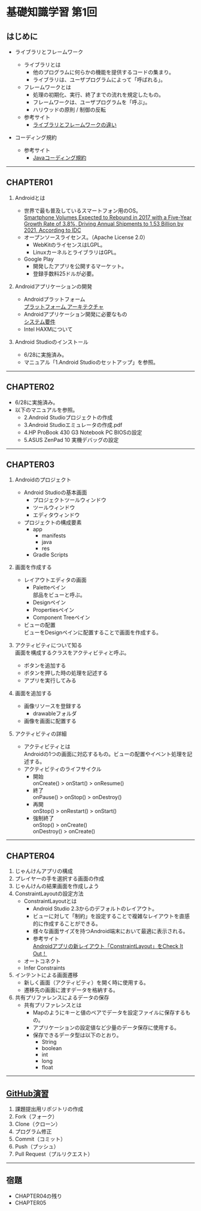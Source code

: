 # 基礎知識学習 第1回

## はじめに

- ライブラリとフレームワーク
  - ライブラリとは
    - 他のプログラムに何らかの機能を提供するコードの集まり。
    - ライブラリは、ユーザプログラムによって「呼ばれる」。
  - フレームワークとは
    - 処理の初期化、実行、終了までの流れを規定したもの。
    - フレームワークは、ユーザプログラムを「呼ぶ」。
    - ハリウッドの原則 / 制御の反転   
  - 参考サイト
    - [ライブラリとフレームワークの違い](http://qiita.com/heroyct/items/779cd66100a051056332)
    
- コーディング規約
  - 参考サイト  
    - [Javaコーディング規約](https://future-architect.github.io/coding-standards/documents/forJava/Java%E3%82%B3%E3%83%BC%E3%83%87%E3%82%A3%E3%83%B3%E3%82%B0%E8%A6%8F%E7%B4%84.html)

---
## CHAPTER01

1. Androidとは
    - 世界で最も普及しているスマートフォン用のOS。  
  [Smartphone Volumes Expected to Rebound in 2017 with a Five-Year Growth Rate of 3.8%, Driving Annual Shipments to 1.53 Billion by 2021, According to IDC](http://www.idc.com/getdoc.jsp?containerId=prUS42334717)
    - オープンソースライセンス。（Apache License 2.0）
      - WebKitのライセンスはLGPL。
      - LinuxカーネルとライブラリはGPL。
    - Google Play
      - 開発したアプリを公開するマーケット。
      - 登録手数料25ドルが必要。

2. Androidアプリケーションの開発
    - Androidプラットフォーム  
    [プラットフォーム アーキテクチャ](https://developer.android.com/guide/platform/index.html)
    - Androidアプリケーション開発に必要なもの  
    [システム要件](https://developer.android.com/studio/index.html#Requirements)
    - Intel HAXMについて

3. Android Studioのインストール
    - 6/28に実施済み。
    - マニュアル「1.Android Studioのセットアップ」を参照。

---
## CHAPTER02
  - 6/28に実施済み。
  - 以下のマニュアルを参照。
      - 2.Android Studioプロジェクトの作成
      - 3.Android Studioエミュレータの作成.pdf
      - 4.HP ProBook 430 G3 Notebook PC BIOSの設定
      - 5.ASUS ZenPad 10 実機デバッグの設定

---
## CHAPTER03

1. Androidのプロジェクト
    - Android Studioの基本画面
        - プロジェクトツールウィンドウ
        - ツールウィンドウ
        - エディタウィンドウ
    - プロジェクトの構成要素
      - app
          - manifests
          - java
          - res
      - Gradle Scripts

2. 画面を作成する
    - レイアウトエディタの画面
        - Paletteペイン  
        部品をビューと呼ぶ。
        - Designペイン
        - Propertiesペイン
        - Component Treeペイン
    - ビューの配置  
    ビューをDesignペインに配置することで画面を作成する。
        
3. アクティビティについて知る  
画面を構成するクラスをアクティビティと呼ぶ。
    - ボタンを追加する
    - ボタンを押した時の処理を記述する
    - アプリを実行してみる

4. 画面を追加する
    - 画像リソースを登録する
        - drawableフォルダ
    - 画像を画面に配置する

5. アクティビティの詳細
    - アクティビティとは  
    Androidの1つの画面に対応するもの。ビューの配置やイベント処理を記述する。
    - アクティビティのライフサイクル
        - 開始  
        onCreate() > onStart() > onResume()
        - 終了  
        onPause() > onStop() > onDestroy()
        - 再開  
        onStop() > onRestart() > onStart()
        - 強制終了  
        onStop() > onCreate()  
        onDestroy() > onCreate()

---
## CHAPTER04

1. じゃんけんアプリの構成
2. プレイヤーの手を選択する画面の作成
3. じゃんけんの結果画面を作成しよう
4. ConstraintLayoutの設定方法
    - ConstraintLayoutとは
        - Android Studio 2.3からのデフォルトのレイアウト。
        - ビューに対して「制約」を設定することで複雑なレイアウトを直感的に作成することができる。
        - 様々な画面サイズを持つAndroid端末において最適に表示される。
        - 参考サイト  
        [Androidアプリの新レイアウト「ConstraintLayout」をCheck It Out！](https://codezine.jp/article/detail/10228)
    - オートコネクト
    - Infer Constraints
5. インテントによる画面遷移
    - 新しく画面（アクティビティ）を開く時に使用する。
    - 遷移先の画面に渡すデータを格納する。
6. 共有プリファレンスによるデータの保存
    - 共有プリファレンスとは
        - Mapのようにキーと値のペアでデータを設定ファイルに保存するもの。
        - アプリケーションの設定値など少量のデータ保存に使用する。
        - 保存できるデータ型は以下のとおり。
            - String
            - boolean
            - int
            - long
            - float

---
## [GitHub演習](https://github.com/yu-enpit/2017_basic_exercise1#github%E6%BC%94%E7%BF%92)

1. 課題提出用リポジトリの作成
2. Fork（フォーク）
3. Clone（クローン）
4. プログラム修正
5. Commit（コミット）
6. Push（プッシュ）
7. Pull Request（プルリクエスト）

---
## 宿題

- CHAPTER04の残り
- CHAPTER05

